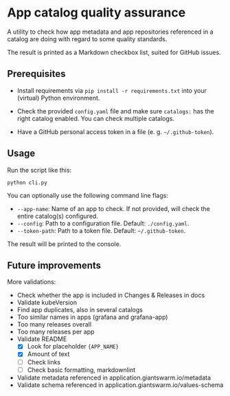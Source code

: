 # App catalog quality assurance

A utility to check how app metadata and app repositories referenced in a catalog are doing with regard to some quality standards.

The result is printed as a Markdown checkbox list, suited for GitHub issues.

## Prerequisites

- Install requirements via `pip install -r requirements.txt` into your (virtual) Python environment.

- Check the provided `config.yaml` file and make sure `catalogs:` has the right catalog enabled. You can check multiple catalogs.

- Have a GitHub personal access token in a file (e. g. `~/.github-token`).

## Usage

Run the script like this:

```nohighlight
python cli.py 
```

You can optionally use the following command line flags:

- `--app-name`: Name of an app to check. If not provided, will check the entire catalog(s) configured.
- `--config`: Path to a configuration file. Default: `./config.yaml`.
- `--token-path`: Path to a token file. Default: `~/.github-token`.

The result will be printed to the console.

## Future improvements

More validations:

- Check whether the app is included in Changes & Releases in docs
- Validate kubeVersion
- Find app duplicates, also in several catalogs
- Too similar names in apps (grafana and grafana-app)
- Too many releases overall
- Too many releases per app
- Validate README
  - [x] Look for placeholder `{APP_NAME}`
  - [x] Amount of text
  - [ ] Check links
  - [ ] Check basic formatting, markdownlint
- Validate metadata referenced in application.giantswarm.io/metadata
- Validate schema referenced in application.giantswarm.io/values-schema
